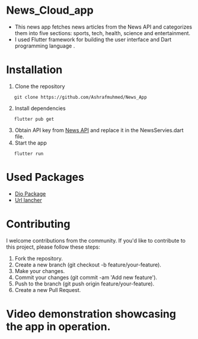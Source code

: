 # News_Cloud_app
- This news app fetches news articles from the News API and categorizes them into five sections: sports, tech, health, science and entertainment.
- I used Flutter framework for building the user interface and Dart programming language .

# Installation
1. Clone the repository
```
   git clone https://github.com/Ashrafmuhmed/News_App
```
2. Install dependencies
```
   flutter pub get
```
3. Obtain API key from [News API](https://newsapi.org/) and replace it in the NewsServies.dart file.
4. Start the app
```
   flutter run
```
# Used Packages
- [Dio Package](https://github.com/cfug/dio/tree/main/dio)
- [Url lancher](https://github.com/flutter/packages/tree/main/packages/url_launcher/url_launcher)

# Contributing 
I welcome contributions from the community. If you'd like to contribute to this project, please follow these steps:
1. Fork the repository.
2. Create a new branch (git checkout -b feature/your-feature).
3. Make your changes.
4. Commit your changes (git commit -am 'Add new feature').
5. Push to the branch (git push origin feature/your-feature).
6. Create a new Pull Request.

# Video demonstration showcasing the app in operation.
